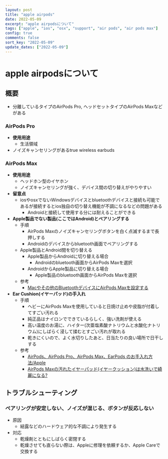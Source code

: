 ```yaml
---
layout: post
title: "apple airpods"
date: 2022-05-09
excerpt: "apple airpodsについて"
tags: ["apple", "ios", "osx", "support", "air pods", "air pods max"]
config: true
comments: false
sort_key: "2022-05-09"
update_dates: ["2022-05-09"]
---
```



# apple airpodsについて

## 概要
 - 分離しているタイプのAirPods Pro, ヘッドセットタイプのAirPods Maxなどがある


### AirPods Pro
 - **使用用途**
   - 生活領域
 - ノイズキャンセリングがあるtrue wireless earbuds

### AirPods Max
 - **使用用途**
   - ヘッドホン型のイヤホン
   - ノイズキャンセリングが強く、デバイス間の切り替えがやりやすい
 - **留意点**
   - iosやosxでないWindowsデバイスとbluetoothデバイスと接続も可能であるが接続するとios独自の切り替え機能が不調になるなどの問題がある
     - Androidと接続して使用する分には耐えることができる
 - **Apple製品でない製品(ここではAndroid)とペアリングする** 
   - 手順
     - AirPods Maxのノイズキャンセリングボタンを白く点滅するまで長押しする
     - Androidのデバイスからbluetooth画面でペアリングする
   - Apple製品とAndroid間を切り替える
     - Apple製品からAndroidに切り替える場合
       - Androidのbluetooth画面からAirPods Maxを選択
     - AndroidからApple製品に切り替える場合
       - Apple製品のbluetooth画面からAirPods Maxを選択
   - 参考
     - [Macやその他のBluetoothデバイスにAirPods Maxを設定する](https://support.apple.com/ja-jp/HT211887)
 - **Ear Cushion(イヤーパッド)の手入れ**
   - 手順
     - ヘビーにAirPods Maxを使用していると日焼け止めや皮脂が付着してすごい汚れる
     - 純正品はナイロンでできているらしく、強い洗剤が使える
     - 高い温度のお湯に、ハイター(次亜塩素酸ナトリウムと水酸化ナトリウム)にしばらく浸して揉むとすごい汚れが取れる
     - 乾きにくいので、よく水切りしたあと、日当たりの良い場所で日干しする 
   - 参考
     - [AirPods、AirPods Pro、AirPods Max、EarPods のお手入れ方法/Apple](https://support.apple.com/ja-jp/HT208729)
     - [AirPods Maxの汚れたイヤーパッド(イヤークッション)は水洗いで綺麗になる?](https://iyusuke.net/airpodsmax-earpad/)

## トラブルシューティング

### ペアリングが安定しない、ノイズが混じる、ボタンが反応しない
 - 原因
   - 結露などのハードウェア的な不調により発生する
 - 対応
   - 乾燥剤とともにしばらく密閉する
   - 乾燥させても直らない際は、Appleに修理を依頼するか、Apple Careで交換する
